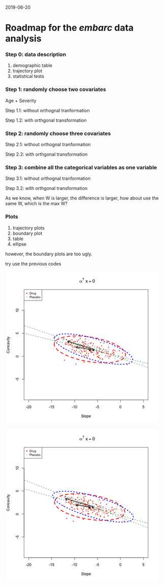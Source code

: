 2019-06-20

# Roadmap for the *embarc* data analysis

### Step 0: data description 

1. demographic table
2. trajectory plot
3. statistical tests

### Step 1: randomly choose two covariates

Age + Severity

Step 1.1: without orthognal tranformation

Step 1.2: with orthgonal transformation 

### Step 2: randomly choose three covariates

Step 2.1: without orthognal tranformation

Step 2.2: with orthgonal transformation 

### Step 3: combine all the categorical variables as one variable

Step 3.1: without orthognal tranformation

Step 3.2: with orthgonal transformation 

As we know, when W is larger, the difference is larger, how about use the same W, which is the max W?

### Plots 

1. trajectory plots
2. boundary plot 
3. table 
4. ellipse

however, the boundary plots are too ugly.

try use the previous codes



![](https://github.com/sakuramomo1005/FDA/blob/master/Result-embarc/scenario1.gif)


![](https://github.com/sakuramomo1005/FDA/blob/master/Result-embarc/scenario2.gif)

